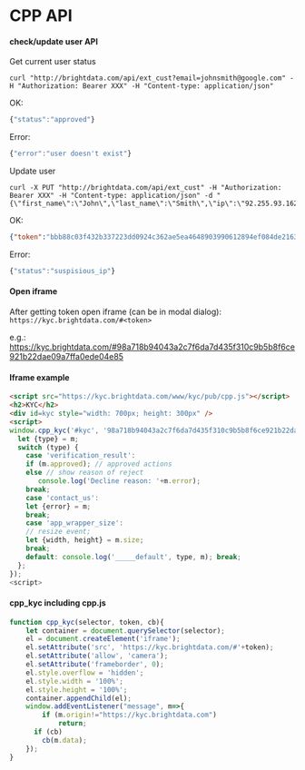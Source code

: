 # CPP API

#### check/update user API
Get current user status

```curl
curl "http://brightdata.com/api/ext_cust?email=johnsmith@google.com" -H "Authorization: Bearer XXX" -H "Content-type: application/json"
```

OK:
```js
{"status":"approved"}
```

Error:
```js
{"error":"user doesn't exist"}
```

Update user

```curl
curl -X PUT "http://brightdata.com/api/ext_cust" -H "Authorization: Bearer XXX" -H "Content-type: application/json" -d "{\"first_name\":\"John\",\"last_name\":\"Smith\",\"ip\":\"92.255.93.162\",\"email\":\"johnsmith@google.com\",\"country\":\"RU\"}"
```

OK:
```json
{"token":"bbb88c03f432b337223dd0924c362ae5ea4648903990612894ef084de216367a"}
```

Error:
```js
{"status":"suspisious_ip"}
```

#### Open iframe

After getting token open iframe (can be in modal dialog): `https://kyc.brightdata.com/#<token>`

e.g.:
https://kyc.brightdata.com/#98a718b94043a2c7f6da7d435f310c9b5b8f6ce921b22dae09a7ffa0ede04e85


#### Iframe example
```html
<script src="https://kyc.brightdata.com/www/kyc/pub/cpp.js"></script>
<h2>KYC</h2>
<div id=kyc style="width: 700px; height: 300px" />
<script>
window.cpp_kyc('#kyc', '98a718b94043a2c7f6da7d435f310c9b5b8f6ce921b22dae09a7ffa0ede04e85', m=>{
  let {type} = m;
  switch (type) {
    case 'verification_result':
	if (m.approved); // approved actions
	else // show reason of reject
	   console.log('Decline reason: '+m.error);
	break;
    case 'contact_us':
	let {error} = m;
	break;
    case 'app_wrapper_size':
	// resize event;
	let {width, height} = m.size;
	break;
    default: console.log('_____default', type, m); break;
  };
});
<script>
```


#### cpp_kyc including cpp.js
```js
function cpp_kyc(selector, token, cb){
    let container = document.querySelector(selector);
    el = document.createElement('iframe');
    el.setAttribute('src', 'https://kyc.brightdata.com/#'+token);
    el.setAttribute('allow', 'camera');
    el.setAttribute('frameborder', 0);
    el.style.overflow = 'hidden';
    el.style.width = '100%';
    el.style.height = '100%';
    container.appendChild(el);
    window.addEventListener("message", m=>{
	    if (m.origin!="https://kyc.brightdata.com")
		    return;
      if (cb)
        cb(m.data);
    });
}
```
